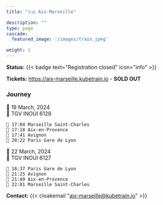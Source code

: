 ```yaml
---
title: "🇫🇷 Aix-Marseille"

description: ""
type: page
cascade:
  featured_image: '/images/train.jpeg'

weight: 1
---
```


**Status:** {{< badge text="Registration closed" icon="info" >}}

**Tickets:** https://aix-marseille.kubetrain.io - **SOLD OUT**

### Journey

📅 19 March, 2024  
🚂 TGV INOUI 6128

```
🚂 17:04 Marseille Saint-Charles
🚏 17:18 Aix-en-Provence
🚏 17:41 Avignon
🚉 20:22 Paris Gare de Lyon
```

📅 22 March, 2024  
🚂 TGV INOUI 6127

```
🚂 18:37 Paris Gare de Lyon
🚏 21:25 Avignon
🚏 21:49 Aix-en-Provence
🚉 22:01 Marseille Saint-Charles
```

**Contact:** {{< cloakemail "aix-marseille@kubetrain.io" >}}
<!--more-->
